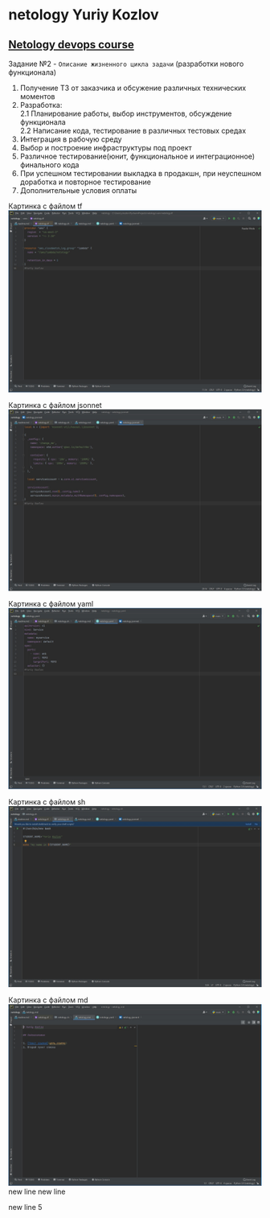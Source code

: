 # netology Yuriy Kozlov
## [Netology devops course](https://netology.ru/profile/program/dvpspdc-2/schedule/all)

Задание №2 - `Описание жизненного цикла задачи` (разработки нового функционала)
1. Получение ТЗ от заказчика и обсужение различных технических моментов
2. Разработка: \
2.1 Планирование работы, выбор инструментов, обсуждение функционала\
2.2 Написание кода, тестирование в различных тестовых средах
3. Интеграция в рабочую среду 
4. Выбор и построение инфраструктуры под проект
5. Различное тестирование(юнит, функциональное и интеграционное) финального кода
6. При успешном тестировании выкладка в продакшн, при неуспешном доработка и повторное тестирование
7. Дополнительные условия оплаты

Картинка с файлом tf
![Картинка с файлом tf](img/tf.jpg)

Картинка с файлом jsonnet
![Картинка с файлом jsonnet](img/jsonnet.jpg)

Картинка с файлом yaml
![Картинка с файлом yaml](img/yaml.jpg)

Картинка с файлом sh
![Картинка с файлом sh](img/sh.jpg)

Картинка с файлом md
![Картинка с файлом md](img/md.jpg)
new line
new line

new line 5
